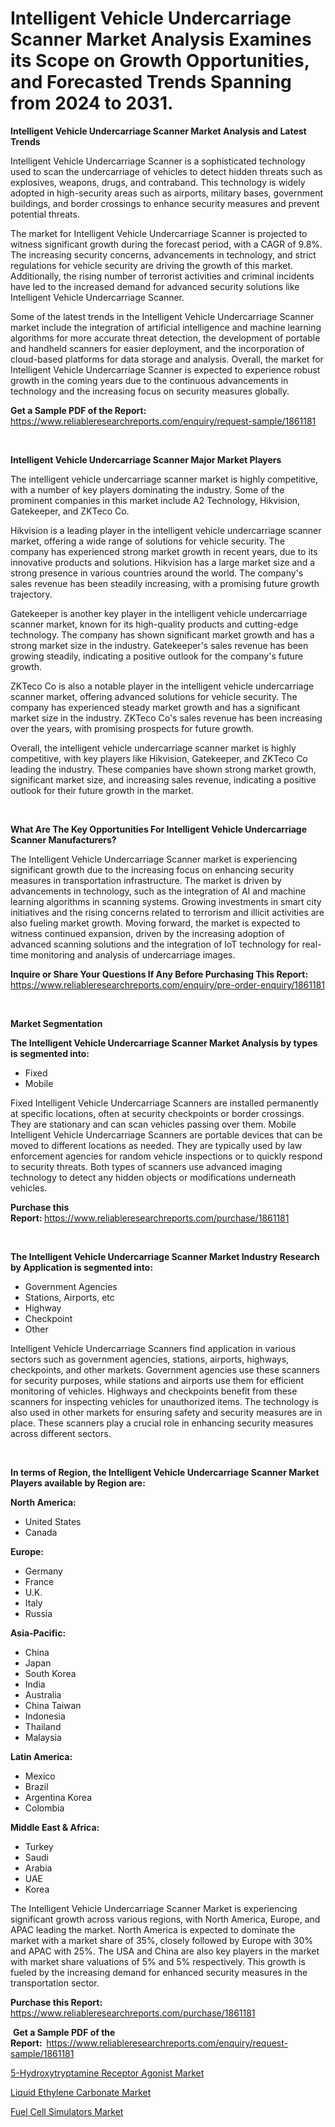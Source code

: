 <p><h1>Intelligent Vehicle Undercarriage Scanner Market Analysis Examines its Scope on Growth Opportunities, and Forecasted Trends Spanning from 2024 to 2031.</h1></p><p><strong>Intelligent Vehicle Undercarriage Scanner Market Analysis and Latest Trends</strong></p>
<p><p>Intelligent Vehicle Undercarriage Scanner is a sophisticated technology used to scan the undercarriage of vehicles to detect hidden threats such as explosives, weapons, drugs, and contraband. This technology is widely adopted in high-security areas such as airports, military bases, government buildings, and border crossings to enhance security measures and prevent potential threats.</p><p>The market for Intelligent Vehicle Undercarriage Scanner is projected to witness significant growth during the forecast period, with a CAGR of 9.8%. The increasing security concerns, advancements in technology, and strict regulations for vehicle security are driving the growth of this market. Additionally, the rising number of terrorist activities and criminal incidents have led to the increased demand for advanced security solutions like Intelligent Vehicle Undercarriage Scanner.</p><p>Some of the latest trends in the Intelligent Vehicle Undercarriage Scanner market include the integration of artificial intelligence and machine learning algorithms for more accurate threat detection, the development of portable and handheld scanners for easier deployment, and the incorporation of cloud-based platforms for data storage and analysis. Overall, the market for Intelligent Vehicle Undercarriage Scanner is expected to experience robust growth in the coming years due to the continuous advancements in technology and the increasing focus on security measures globally.</p></p>
<p><strong>Get a Sample PDF of the Report:&nbsp;</strong> <a href="https://www.reliableresearchreports.com/enquiry/request-sample/1861181">https://www.reliableresearchreports.com/enquiry/request-sample/1861181</a></p>
<p>&nbsp;</p>
<p><strong>Intelligent Vehicle Undercarriage Scanner Major Market Players</strong></p>
<p><p>The intelligent vehicle undercarriage scanner market is highly competitive, with a number of key players dominating the industry. Some of the prominent companies in this market include A2 Technology, Hikvision, Gatekeeper, and ZKTeco Co.</p><p>Hikvision is a leading player in the intelligent vehicle undercarriage scanner market, offering a wide range of solutions for vehicle security. The company has experienced strong market growth in recent years, due to its innovative products and solutions. Hikvision has a large market size and a strong presence in various countries around the world. The company's sales revenue has been steadily increasing, with a promising future growth trajectory.</p><p>Gatekeeper is another key player in the intelligent vehicle undercarriage scanner market, known for its high-quality products and cutting-edge technology. The company has shown significant market growth and has a strong market size in the industry. Gatekeeper's sales revenue has been growing steadily, indicating a positive outlook for the company's future growth.</p><p>ZKTeco Co is also a notable player in the intelligent vehicle undercarriage scanner market, offering advanced solutions for vehicle security. The company has experienced steady market growth and has a significant market size in the industry. ZKTeco Co's sales revenue has been increasing over the years, with promising prospects for future growth.</p><p>Overall, the intelligent vehicle undercarriage scanner market is highly competitive, with key players like Hikvision, Gatekeeper, and ZKTeco Co leading the industry. These companies have shown strong market growth, significant market size, and increasing sales revenue, indicating a positive outlook for their future growth in the market.</p></p>
<p>&nbsp;</p>
<p><strong>What Are The Key Opportunities For Intelligent Vehicle Undercarriage Scanner Manufacturers?</strong></p>
<p><p>The Intelligent Vehicle Undercarriage Scanner market is experiencing significant growth due to the increasing focus on enhancing security measures in transportation infrastructure. The market is driven by advancements in technology, such as the integration of AI and machine learning algorithms in scanning systems. Growing investments in smart city initiatives and the rising concerns related to terrorism and illicit activities are also fueling market growth. Moving forward, the market is expected to witness continued expansion, driven by the increasing adoption of advanced scanning solutions and the integration of IoT technology for real-time monitoring and analysis of undercarriage images.</p></p>
<p><strong>Inquire or Share Your Questions If Any Before Purchasing This Report:</strong> <a href="https://www.reliableresearchreports.com/enquiry/pre-order-enquiry/1861181">https://www.reliableresearchreports.com/enquiry/pre-order-enquiry/1861181</a></p>
<p>&nbsp;</p>
<p><strong>Market Segmentation</strong></p>
<p><strong>The Intelligent Vehicle Undercarriage Scanner Market Analysis by types is segmented into:</strong></p>
<p><ul><li>Fixed</li><li>Mobile</li></ul></p>
<p><p>Fixed Intelligent Vehicle Undercarriage Scanners are installed permanently at specific locations, often at security checkpoints or border crossings. They are stationary and can scan vehicles passing over them. Mobile Intelligent Vehicle Undercarriage Scanners are portable devices that can be moved to different locations as needed. They are typically used by law enforcement agencies for random vehicle inspections or to quickly respond to security threats. Both types of scanners use advanced imaging technology to detect any hidden objects or modifications underneath vehicles.</p></p>
<p><strong>Purchase this Report:&nbsp;</strong><a href="https://www.reliableresearchreports.com/purchase/1861181">https://www.reliableresearchreports.com/purchase/1861181</a></p>
<p>&nbsp;</p>
<p><strong>The Intelligent Vehicle Undercarriage Scanner Market Industry Research by Application is segmented into:</strong></p>
<p><ul><li>Government Agencies</li><li>Stations, Airports, etc</li><li>Highway</li><li>Checkpoint</li><li>Other</li></ul></p>
<p><p>Intelligent Vehicle Undercarriage Scanners find application in various sectors such as government agencies, stations, airports, highways, checkpoints, and other markets. Government agencies use these scanners for security purposes, while stations and airports use them for efficient monitoring of vehicles. Highways and checkpoints benefit from these scanners for inspecting vehicles for unauthorized items. The technology is also used in other markets for ensuring safety and security measures are in place. These scanners play a crucial role in enhancing security measures across different sectors.</p></p>
<p>&nbsp;</p>
<p><strong>In terms of Region, the Intelligent Vehicle Undercarriage Scanner Market Players available by Region are:</strong></p>
<p>
    <p> <strong> North America: </strong>
        <ul>
            <li>United States</li>
            <li>Canada</li>
        </ul>
        </p> 
    <p> <strong> Europe: </strong>
        <ul>
            <li>Germany</li>
            <li>France</li>
            <li>U.K.</li>
            <li>Italy</li>
            <li>Russia</li>
        </ul>
        </p> 
    <p> <strong> Asia-Pacific: </strong>
        <ul>
            <li>China</li>
            <li>Japan</li>
            <li>South Korea</li>
            <li>India</li>
            <li>Australia</li>
            <li>China Taiwan</li>
            <li>Indonesia</li>
            <li>Thailand</li>
            <li>Malaysia</li>
        </ul>
        </p> 
    <p> <strong> Latin America: </strong>
        <ul>
            <li>Mexico</li>
            <li>Brazil</li>
            <li>Argentina Korea</li>
            <li>Colombia</li>
        </ul>
        </p> 
    <p> <strong> Middle East & Africa: </strong>
        <ul>
            <li>Turkey</li>
            <li>Saudi</li>
            <li>Arabia</li>
            <li>UAE</li>
            <li>Korea</li>
        </ul>
    </p>
    </p>
<p><p>The Intelligent Vehicle Undercarriage Scanner Market is experiencing significant growth across various regions, with North America, Europe, and APAC leading the market. North America is expected to dominate the market with a market share of 35%, closely followed by Europe with 30% and APAC with 25%. The USA and China are also key players in the market with market share valuations of 5% and 5% respectively. This growth is fueled by the increasing demand for enhanced security measures in the transportation sector.</p></p>
<p><strong>Purchase this Report: </strong><a href="https://www.reliableresearchreports.com/purchase/1861181">https://www.reliableresearchreports.com/purchase/1861181</a></p>
<p>&nbsp;<strong>Get a Sample PDF of the Report:&nbsp;&nbsp;</strong><a href="https://www.reliableresearchreports.com/enquiry/request-sample/1861181">https://www.reliableresearchreports.com/enquiry/request-sample/1861181</a></p>
<p><strong></strong></p>
<p><p><a href="https://view.publitas.com/reportprime-1/5-hydroxytryptamine-receptor-agonist-market-size-market-share-and-global-market-analysis-report-2023-2030/">5-Hydroxytryptamine Receptor Agonist Market</a></p><p><a href="https://view.publitas.com/reportprime-1/liquid-ethylene-carbonate-market-a-comprehensive-report-of-its-market-share-growth-trends-2023-2030/">Liquid Ethylene Carbonate Market</a></p><p><a href="https://view.publitas.com/reportprime-1/fuel-cell-simulators-market-size-share-trends-analysis-report-by-material-by-type-by-end-user-by-region-and-segment-forecasts-2023-2030/">Fuel Cell Simulators Market</a></p></p>